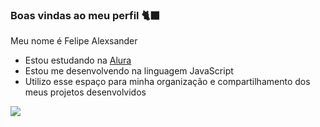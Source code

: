 ### Boas vindas ao meu perfil 🐈‍⬛

Meu nome é Felipe Alexsander

- Estou estudando na [Alura](https://www.alura.com.br)
- Estou me desenvolvendo na linguagem JavaScript
- Utilizo esse espaço para minha organização e compartilhamento dos meus projetos desenvolvidos


![](https://media1.tenor.com/m/-qN5ptOMizoAAAAC/kitty-blackcat.gif)
